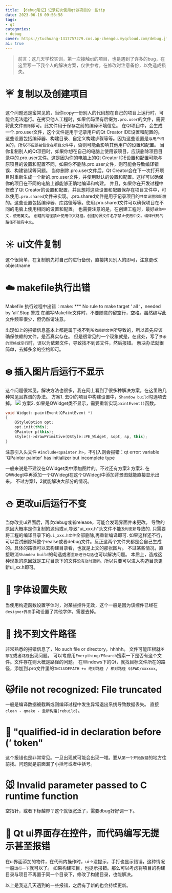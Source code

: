 ```yaml
---
title: 【debug笔记】记录初次使用qt做项目的一些tip
date: 2023-06-16 09:56:58
tags:
- qt
categories:
- debug
cover: https://tuchuang-1317757279.cos.ap-chengdu.myqcloud.com/debug.jfif
ai: true
---
```


>前言：这几天学校实训，第一次接触qt的项目，也是遇到了许多的bug，在这里写一下我个人的解决方案，仅供参考。在修改时注意备份，以免造成损失。


# :umbrella: 复制以及创建项目

这个问题还是蛮常见的，当你copy一份别人的代码想在自己的项目上运行时，可能会无法运行。在拷贝他人工程时，如果代码里有后缀为`.pro.user`的文件，需要将此文件`删除`即可。此文件用于保存之前的编译环境信息。
在Qt项目中，会生成一个.pro.user文件，这个文件是用于记录用户的Qt Creator IDE设置和配置的。这些设置包括编译器、构建目录、自定义构建步骤等等。因为这些设置是`与用户相关`的，所以`不应该被包含在项目文件`中，否则可能会影响其他用户的设置和配置。
当你复制别人的Qt项目时，如果你想在自己的电脑上使用该项目，应该删除项目目录中的.pro.user文件。这是因为你的电脑上的Qt Creator IDE设置和配置可能与原项目的设置和配置不同，如果你不删除.pro.user文件，则可能会导致编译错误、构建错误等问题。
当你删除.pro.user文件后，Qt Creator会在下一次打开项目时重新生成一个新的.pro.user文件，并使用默认的设置和配置。这样可以确保你的项目在不同的电脑上都能够正确地编译和构建。
并且，如果你在开发过程中修改了Qt Creator的设置和配置，并且想将这些设置和配置保存在项目文件中，可以使用`.pro.shared`文件来实现。.pro.shared文件是用于记录项目的`共享设置和配置`的。这些设置包括编译器、库路径等等。使用.pro.shared文件可以确保项目在不同的电脑上使用相同的设置和配置。
也需要注意的是，在创建工程时，最好`避免中文，使用英文`。
`创建的路径禁止使用中文路径。创建的源文件名字禁止使用中文。编译代码的路径不能有中文`。

# :sunny: ui文件复制

这个很简单，在复制前先将自己的进行备份，直接拷贝别人的即可，注意更改objectname

# :cloud: makefile执行出错
Makefile 执行过程中出错：make: *** No rule to make target ‘ all ‘，needed by ‘all’.Stop
警戒
在编写Makefile文件时，不要随意的留空行，空格。虽然编写此文件频率很少，但仍然请注意。

出现如上的报错信息基本上都是属于找不到`所依赖的文件`所导致的，所以首先应该确保依赖的文件，是否真实存在。
但是很常见的一个现象就是，在此处，写了`多余的空格或空行`时，误以为依赖文件，导致找不到该文件，然后报错。
解决办法就很简单，去掉多余的空格即可。

# :snowflake: 插入图片后运行不显示
这个问题很常见，解决方法也很多，我在网上看到了很多种解决方案，在这里贴几种常见且靠谱的办法。
方案1. 去Qt的项目中构建设置中，`Shandow build`勾选项去掉。
<img src='https://tuchuang-1317757279.cos.ap-chengdu.myqcloud.com/qt1.png'>
方案2. 如果是QWidget类不显示，需要重新实现`paintEvent()`函数。
```c++
void Widget::paintEvent(QPaintEvent *)
{
    QStyleOption opt;
    opt.init(this);
    QPainter p(this);
    style()->drawPrimitive(QStyle::PE_Widget, &opt, &p, this);
} 
```
注意引入头文件 `#include<qpainter.h>`，不引入则会报错：qt error: variable `QPainter painter' has initializer but incomplete type

一般来说是不建议在QWidget类中添加图片的。不过还有方案3
方案3. 在QWidegt中再添加一个QWidegt在这个QWidegt中添加背景图就能直接显示出来。
不过方案1，2就能解决大部分的情况。

# :snowman: 更改ui后运行不变
当你改变ui界面后，再次debug或者release，可能会发现界面并未更改。
导致的原因大概率是你复制的源码或ui,导致"ui_xxx.h"头文件不能`及时更新`导致的.
只需要将工程的编译目录下的`ui_xxx.h文件`全部删除,再重新编译即可.
如果这样还不行，可以尝试删除掉整个realse或者debug文件。反正这两个文件夹都是会自己生成的。具体的路径可以去构建目录看，也就是上文的那张图片。
不过某些情况，直接取消`Shandow build`的勾选或者`重新进行勾选`也可以解决问题。
本质上，造成这种现象的原因就是工程目录下的文件`没有及时更新`。所以只要可以进入构造目录更新ui_xx.h即可。


# :foggy: 字体设置失败

当使用构造函数设置字体时，对某些控件无效，这个一般是因为该控件已经在`designer界面`手动设置了其他字体，需要去掉。

# :ocean: 找不到文件路径
非常熟悉的报错信息了，No such file or directory，hhhhh。
文件可能压根就`不存在`或者`路径`出现问题。
可以考虑用`Everything/FSearch`搜索一下是否有这个文件。文件存在则大概是路径的问题。
在Windows下的Qt，就找目标文件所在的路径，添加到.pro文件里的`INCLUDEPATH += 绝对路径 / 相对路径 $$PWD/xxxxxx`。

# :cat:file not recognized: File truncated
一般是编译数据被截断或则编译过程中发生异常退出系统导致数据丢失。
直接`clean - qmake - 重新构建(rebuild)`。

# :dog: "qualified-id in declaration before (’ token"
这个报错也是非常常见。一旦出现就可能会出现一堆。要从`第一个开始报错`的地方往前找。问题就是前面漏了小括号或者中括号。

# :mouse: Invalid parameter passed to C runtime function
空指针，或者下标越界？这个就很宽泛了，需要dbug好好调一下。

# :frog: Qt ui界面存在控件，而代码编写无提示甚至报错
在ui界面添加的物件，在代码内操作时，ui->没提示，手打也显示错误，这种情况一般`运行一下`就可以了。
如果构建项目，也提示报错。那么可以考虑将项目的构建目录与项目不再置于同一个目录下，修改了构建目录，也能解决。

以上是我这几天遇到的一些报错，之后有了新的也会持续更新。